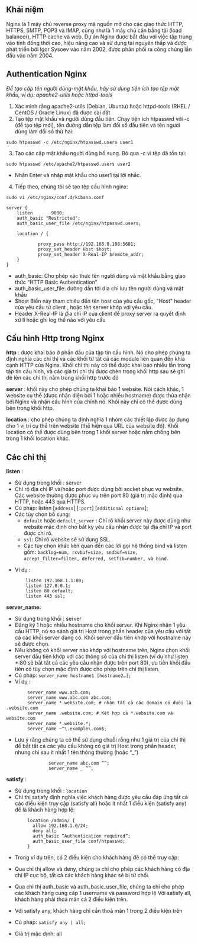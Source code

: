## Khái niệm

Nginx là 1 máy chủ reverse proxy mã nguồn mở cho các giao thức HTTP, HTTPS, SMTP, POP3 và IMAP, cũng như là 1 máy chủ cân bằng tải (load balancer), HTTP cache và web. Dự án Nginx được bắt đầu với việc tập trung vào tính đồng thời cao, hiệu năng cao và sử dụng tài nguyên thấp và được phát triển bởi Igor Sysoev vào nằm 2002, được phân phối ra công chúng lần đầu vào nằm 2004.
## Authentication Nginx
*Để tạo cặp tên người dùng-mật khẩu, hãy sử dụng tiện ích tạo tệp mật khẩu, ví dụ: apache2-utils hoặc httpd-tools*
1. Xác minh rằng apache2-utils (Debian, Ubuntu) hoặc httpd-tools (RHEL / CentOS / Oracle Linux) đã được cài đặt
2. Tạo tệp mật khẩu và người dùng đầu tiên. Chạy tiện ích htpasswd với -c (để tạo tệp mới), tên đường dẫn tệp làm đối số đầu tiên và tên người dùng làm đối số thứ hai: 
```console
sudo htpasswd -c /etc/nginx/htpasswd.users user1
```
3. Tạo các cặp mật khẩu người dùng bổ sung. Bỏ qua -c vì tệp đã tồn tại:
```console
sudo htpasswd /etc/apache2/htpasswd.users user2
```
- Nhấn Enter và nhập mật khẩu cho user1 tại lời nhắc.
4. Tiếp theo, chúng tôi sẽ tạo tệp cấu hình nginx:
```console
sudo vi /etc/nginx/conf.d/kibana.conf
```
```console
server {
    listen       9000;
    auth_basic "Restricted";
    auth_basic_user_file /etc/nginx/htpasswd.users;
    
    location / {
           
            proxy_pass http://192.168.0.108:5601;
            proxy_set_header Host $host;
            proxy_set_header X-Real-IP $remote_addr;
    }
}
```
- auth_basic: Cho phép xác thực tên người dùng và mật khẩu bằng giao thức “HTTP Basic Authentication”
- auth_basic_user_file: đường dẫn tới địa chỉ lưu tên người dùng và mật khẩu
- $host Biến này tham chiêu đến tên host của yêu cầu gốc, "Host" header của yêu cầu từ client , hoặc tên server khớp với yêu cầu. 
- Header X-Real-IP là địa chỉ IP của client để proxy server ra quyết định xử lí hoặc ghi log thế nào với yêu cầu

## Cấu hình Http trong Nginx

**http** : được khai báo ở phần đầu của tập tin cấu hình. Nó cho phép chúng ta định nghĩa các chỉ thị và các khối từ tất cả các module liên quan đến khía cạnh HTTP của Nginx. Khối chỉ thị này có thể được khai báo nhiều lần trong tập tin cấu hình, và các giá trị chỉ thị được chèn trong khối http sau sẽ ghi đè lên các chỉ thị nằm trong khối http trước đó

**server** : khối này cho phép chúng ta khai báo 1 website. Nói cách khác, 1 website cụ thể (được nhận diện bởi 1 hoặc nhiều hostname) được thừa nhận bới Nginx và nhận cấu hình của chính nó. Khối này chỉ có thể được dùng bên trong khối http.

**location** : cho phép chúng ta định nghĩa 1 nhóm các thiết lập được áp dụng cho 1 vị trí cụ thể trên website (thể hiện qua URL của website đó). Khối location có thể được dùng bên trong 1 khối server hoặc nằm chồng bên trong 1 khối location khác.

## Các chỉ thị
**listen** :
- Sử dụng trong khối : server
- Chỉ rõ địa chỉ IP và/hoặc port được dùng bởi socket phục vụ website. Các website thường được phục vụ trên port 80 (giá trị mặc định) qua HTTP, hoặc 443 qua HTTPS.
- Cú pháp: listen [```address```] [```:port```] [```additional options```]; 
- Các tùy chọn bổ sung:
    - ```default``` hoặc ```default_server``` : Chỉ rõ khối server này được dùng như website mặc định cho bất kỳ yêu cầu nhận được tại địa chỉ IP và port được chỉ rõ.
    - ```ssl```: Chỉ rõ website sẽ sử dụng SSL.
    - Các tùy chọn khác liên quan đến các lời gọi hệ thống bind và listen gồm: ```backlog=num, rcvbuf=size, sndbuf=size, accept_filter=filter, deferred, setfib=number, và bind```.
* Ví dụ :
    ```console
        listen 192.168.1.1:80;
        listen 127.0.0.1;
        listen 80 default;
        listen 443 ssl;
    ```
**server_name:**
- Sử dụng trong khối : server
- Đăng ký 1 hoặc nhiều hostname cho khối server. Khi Nginx nhận 1 yêu cầu HTTP, nó so sánh giá trị Host trong phần header của yêu cầu với tất cả các khối server đang có. Khối server đầu tiên khớp với hostname này sẽ được chọn.
- Nếu không có khối server nào khớp với hostname trên, Nginx chọn khối server đầu tiên khớp với các thông số của chỉ thị listen (ví dụ như listen *:80 sẽ bắt tất cả các yêu cầu nhận được trên port 80), ưu tiên khối đầu tiên có tùy chọn mặc định được cho phép trên chỉ thị listen.
- Cú pháp: ```server_name hostname1 [hostname2…];```
- Ví dụ :
```console
        server_name www.acb.com;
        server_name www.abc.com abc.com;
        server_name *.website.com; # nhận tất cả các domain có đuôi là .website.com
        server_name .website.com; # Kết hợp cả *.website.com và website.com
        server_name *.website.*;
        server_name ~^\.example\.com$;
```
- Lưu ý rằng chúng ta có thể sử dụng chuỗi rỗng như 1 giá trị của chỉ thị để bắt tất cả các yêu cầu không có giá trị Host trong phần header, nhưng chỉ sau ít nhất 1 tên thông thường (hoặc “_”)
```console
                server_name abc.com “”;
                server_name _ “”;
```

**satisfy** :

- Sử dụng trong khối : ```location```
- Chỉ thị satisfy định nghĩa việc khách hàng được yêu cầu đáp ứng tất cả các điều kiện truy cập (satisfy all) hoặc ít nhất 1 điều kiện (satisfy any) để là khách hàng hợp lệ:
```console
        location /admin/ {
          allow 192.168.1.0/24;
          deny all;
          auth_basic “Authentication required”;
          auth_basic_user_file conf/htpasswd;
        }
```
- Trong ví dụ trên, có 2 điều kiện cho khách hàng để có thể truy cập:

- Qua chỉ thị allow và deny, chúng ta chỉ cho phép các khách hàng có địa chỉ IP cục bộ, tất cả các khách hàng khác sẽ bị từ chối.
- Qua chỉ thị auth_basic và auth_basic_user_file, chúng ta chỉ cho phép các khách hàng cung cấp 1 username và password hợp lệ
Với satisfy all, khách hàng phải thoả mãn cả 2 điều kiện trên.

- Với satisfy any, khách hàng chỉ cần thoả mãn 1 trong 2 điều kiện trên

- Cú pháp: ```satisfy any | all;```

- Giá trị mặc định: all

